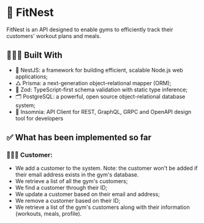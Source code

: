 # 🥦 FitNest

FitNest is an API designed to enable gyms to efficiently track their customers' workout plans and meals.

## 👨🏻‍💻 Built With

* 🔴 NestJS: a framework for building efficient, scalable Node.js web applications;
* △ Prisma: a next-generation object–relational mapper (ORM);
* 💎 Zod: TypeScript-first schema validation with static type inference;
* 🗂️ PostgreSQL: a powerful, open source object-relational database system;
* 🔮 Insomnia: API Client for REST, GraphQL, GRPC and OpenAPI design tool for developers

## ✅ What has been implemented so far

### 🏋🏻‍♀️ Customer:

* We add a customer to the system. Note: the customer won't be added if their email address exists in the gym's database.
* We retrieve a list of all the gym's customers;
* We find a customer through their ID;
* We update a customer based on their email and address;
* We remove a customer based on their ID;
* We retrieve a list of the gym's customers along with their information (workouts, meals, profile).

